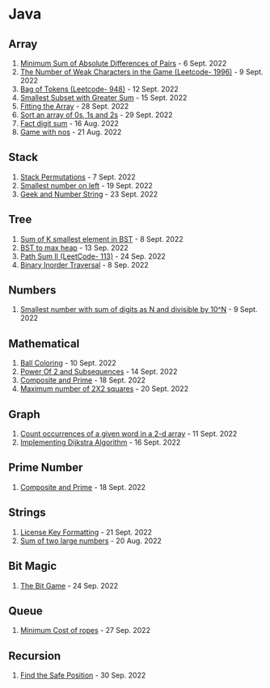 # Java

## Array

1. [Minimum Sum of Absolute Differences of Pairs](Array/Minimum%20Sum%20of%20Absolute%20Differences%20of%20Pairs.java)  - 6 Sept. 2022
2. [The Number of Weak Characters in the Game (Leetcode- 1996)](Array/The%20Number%20of%20Weak%20Characters%20in%20the%20Game.java) - 9 Sept. 2022
3. [Bag of Tokens (Leetcode- 948)](Array/Bag%20of%20Tokens(L%20948).java)   - 12 Sept. 2022
4. [Smallest Subset with Greater Sum](Array/Smallest%20Subset%20with%20Greater%20Sum.java)   -  15 Sept. 2022
5. [Fitting the Array](Array/Fitting%20the%20array.java)  -  28 Sept. 2022
6. [Sort an array of 0s, 1s and 2s](Array/Sort%20an%20array%20of%200s%2C%201s%20and%202s.java)    -   29 Sept. 2022
7. [Fact digit sum](Array/Fact%20digit%20sum.java)    -   16 Aug. 2022
8. [Game with nos](Array/Game%20with%20nos.java)    -    21 Aug. 2022



## Stack
1. [Stack Permutations](Stack/Stack%20Permutations.Java)   - 7 Sept. 2022
2. [Smallest number on left](Stack/Smallest%20number%20on%20left.java)   -  19 Sept. 2022
3. [Geek and Number String](Stack/Geek%20and%20Number%20String.java)  -  23 Sept. 2022


## Tree
1. [Sum of K smallest element in BST](Tree/Sum%20of%20K%20smallest%20element%20in%20BST.java)  -  8 Sept. 2022
2. [BST to max heap](Tree/BST%20to%20max%20heap.java)  -  13 Sep. 2022
3. [Path Sum II (LeetCode- 113)](Tree/Path%20Sum%20II.java)  -  24 Sep. 2022
4. [Binary Inorder Traversal](Tree/Binary%20Inorder%20Traversal.java)   -  8 Sep. 2022

## Numbers
1. [Smallest number with sum of digits as N and divisible by 10^N](Numbers/Smallest%20number%20with%20sum%20of%20digits%20as%20N%20and%20divisible%20by%2010%5EN.java)  - 9 Sept. 2022

## Mathematical
1. [Ball Coloring](Mathematical/Ball%20Coloring.java)   - 10 Sept. 2022
2. [Power Of 2 and Subsequences](Mathematical/Power%20Of%202%20and%20Subsequences.java)    -  14 Sept. 2022
3. [Composite and Prime](Mathematical/Composite%20and%20Prime.java)   - 18 Sept. 2022
4. [Maximum number of 2X2 squares](https://github.com/Ishantgarg-web/DailyCodingProblems/blob/main/Java/Mathematical/Maximum%20number%20of%202X2%20squares.java)   - 20 Sept. 2022

## Graph
1. [Count occurrences of a given word in a 2-d array](Graph/Count%20occurrences%20of%20a%20given%20word%20in%20a%202-d%20array.java)  -  11 Sept. 2022
2. [Implementing Dijkstra Algorithm](Graph/Implementing%20Dijkstra%20Algorithm.java)   - 16 Sept. 2022


## Prime Number
1. [Composite and Prime](Prime%20Number/Composite%20and%20Prime.java)   - 18 Sept. 2022

## Strings
1. [License Key Formatting](Strings/License%20Key%20Formatting.java)  - 21 Sept. 2022
2. [Sum of two large numbers](Strings/Sum%20of%20two%20large%20numbers.java)   -  20 Aug. 2022


## Bit Magic
1. [The Bit Game](Bit%20Magic/The%20Bit%20Game.java)   -  24 Sep. 2022


## Queue
1. [Minimum Cost of ropes](Queue/Minimum%20Cost%20of%20ropes.java)  -  27 Sep. 2022


## Recursion
1. [Find the Safe Position](Recursion/Find%20the%20Safe%20Position.java)  -  30 Sep. 2022
